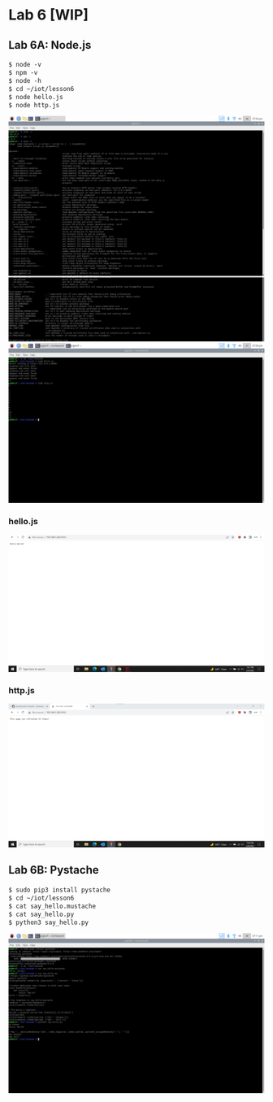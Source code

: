 # Lab 6 [WIP]
## Lab 6A: Node.js

```ssh
$ node -v
$ npm -v
$ node -h
$ cd ~/iot/lesson6
$ node hello.js
$ node http.js
```
![This is an image](https://github.com/Arif12467/Design-6-AIA/blob/4c07daef4c113cd13e17636f4d842567bc506414/Lab%206/Photos/Node_js_1.png)
![This is an image](https://github.com/Arif12467/Design-6-AIA/blob/4c07daef4c113cd13e17636f4d842567bc506414/Lab%206/Photos/Node_js_2.png)
![This is an image](https://github.com/Arif12467/Design-6-AIA/blob/4c07daef4c113cd13e17636f4d842567bc506414/Lab%206/Photos/Node_js_3.png)

### hello.js
![This is an image](https://github.com/Arif12467/Design-6-AIA/blob/4c07daef4c113cd13e17636f4d842567bc506414/Lab%206/Photos/hello_world_js.png)

### http.js
![This is an image](https://github.com/Arif12467/Design-6-AIA/blob/4c07daef4c113cd13e17636f4d842567bc506414/Lab%206/Photos/http_js.png)

## Lab 6B: Pystache

```ssh
$ sudo pip3 install pystache
$ cd ~/iot/lesson6
$ cat say_hello.mustache
$ cat say_hello.py
$ python3 say_hello.py
```
![This is an image](https://github.com/Arif12467/Design-6-AIA/blob/4c07daef4c113cd13e17636f4d842567bc506414/Lab%206/Photos/Pystache.png)
